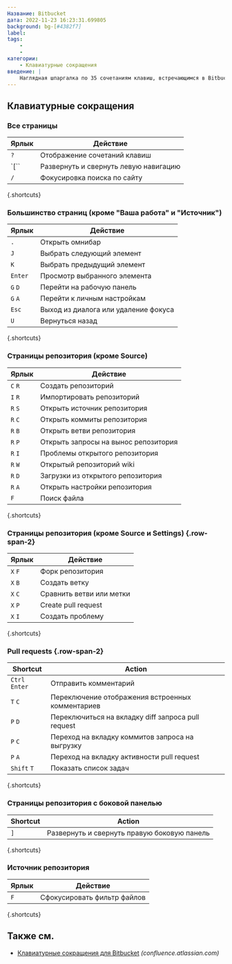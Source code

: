 ```yaml
---
Название: Bitbucket
дата: 2022-11-23 16:23:31.699805
background: bg-[#4382f7]
label:
tags:
    -
    -
категории:
    - Клавиатурные сокращения
введение: |
    Наглядная шпаргалка по 35 сочетаниям клавиш, встречающимся в Bitbucket
---
```




Клавиатурные сокращения
------------------



### Все страницы

Ярлык | Действие
---|---
`?` | Отображение сочетаний клавиш
`[`` | Развернуть и свернуть левую навигацию
`/` | Фокусировка поиска по сайту
{.shortcuts}


### Большинство страниц (кроме "Ваша работа" и "Источник")

Ярлык | Действие
---|---
`.` | Открыть омнибар
`J` | Выбрать следующий элемент
`K` | Выбрать предыдущий элемент
`Enter` | Просмотр выбранного элемента
`G` `D` | Перейти на рабочую панель
`G` `A` | Перейти к личным настройкам
`Esc` | Выход из диалога или удаление фокуса
`U` | Вернуться назад
{.shortcuts}



### Страницы репозитория (кроме Source)

Ярлык | Действие
---|---
`C` `R` | Создать репозиторий
`I` `R` | Импортировать репозиторий
`R` `S` | Открыть источник репозитория
`R` `C` | Открыть коммиты репозитория
`R` `B` | Открыть ветви репозитория
`R` `P` | Открыть запросы на вынос репозитория
`R` `I` | Проблемы открытого репозитория
`R` `W` | Открытый репозиторий wiki
`R` `D` | Загрузки из открытого репозитория
`R` `A` | Открыть настройки репозитория
`F` | Поиск файла
{.shortcuts}


### Страницы репозитория (кроме Source и Settings) {.row-span-2}

Ярлык | Действие
---|---
`X` `F` | Форк репозитория
`X` `B` | Создать ветку
`X` `C` | Сравнить ветви или метки
`X` `P` | Create pull request
`X` `I` | Создать проблему
{.shortcuts}


### Pull requests {.row-span-2}

Shortcut | Action
---|---
`Ctrl` `Enter` | Отправить комментарий
`T` `C` | Переключение отображения встроенных комментариев
`P` `D` | Переключиться на вкладку diff запроса pull request
`P` `C` | Переход на вкладку коммитов запроса на выгрузку
`P` `A` | Переход на вкладку активности pull request
`Shift` `T` | Показать список задач
{.shortcuts}



### Страницы репозитория с боковой панелью

Shortcut | Action
---|---
`]` | Развернуть и свернуть правую боковую панель
{.shortcuts}


### Источник репозитория

Ярлык | Действие
---|---
`F` | Сфокусировать фильтр файлов
{.shortcuts}



Также см.
--------
- [Клавиатурные сокращения для Bitbucket](https://confluence.atlassian.com/bitbucket/keyboard-shortcuts-269980511.html) _(confluence.atlassian.com)_
